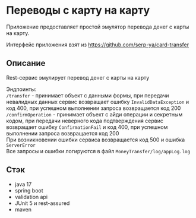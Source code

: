 # Переводы с карту на карту

Приложение предоставляет простой эмулятор перевода денег с карты на карту.

Интерфейс приложения взят из https://github.com/serp-ya/card-transfer


## Описание
Rest-сервис эмулирует перевод денег с карты на карту

Эндпоинты:<br>
`/transfer` - принимает объект с данными формы, при передачи невалидных данных сервис возвращает ошибку 
`InvalidDataException` и код 400, при успешном выполнении запроса возвращается код 200 <br>
`/confirmOperation` - принимает объект с айди операции и секретным кодом, при передачи неверного кода подтверждения сервис возвращает ошибку
`ConfirmationFail` и код 400, при успешном выполнении запроса возвращается код 200 <br>
При возникновении ошибки сервиса возвращается код 500 и ошибка `ServerError`<br>
Все запросы и ошибки логируются в файл `MoneyTransfer/log/appLog.log`
## Стэк
- java 17
- spring boot
- validation api
- JUnit 5 и rest-assured 
- maven